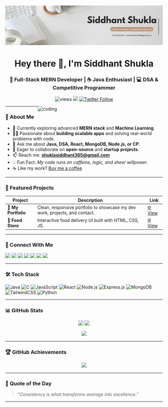 ![Banner](https://github.com/siddhantshukla108/siddhantshukla108/blob/main/cp%20(1).jpeg)

<h1 align="center">Hey there 👋, I'm Siddhant Shukla</h1>
<h3 align="center">🚀 Full-Stack MERN Developer | ☕ Java Enthusiast | 💻 DSA & Competitive Programmer</h3>

<p align="center">
  <img src="https://komarev.com/ghpvc/?username=siddhantshukla108&label=Profile+Views&color=brightgreen&style=flat-square" alt="views" />
  <img src="https://img.shields.io/github/followers/siddhantshukla108?style=social" />
  <a href="https://x.com/siddhant_shuk1a"><img src="https://img.shields.io/twitter/follow/siddhant_shuk1a?logo=twitter&style=flat-square" alt="Twitter Follow" /></a>
</p>

<img align="right" src="https://user-images.githubusercontent.com/55389276/140866485-8fb1c876-9a8f-4d6a-98dc-08c4981eaf70.gif" width="400" alt="coding" />

---

### 🧠 About Me
- 🔭 Currently exploring advanced **MERN stack** and **Machine Learning**.
- 👨‍💻 Passionate about **building scalable apps** and solving real-world problems with code.
- 💬 Ask me about **Java, DSA, React, MongoDB, Node.js, or CP.**
- 👯 Eager to collaborate on **open-source** and **startup projects**.
- 📫 Reach me: **shuklasiddhant365@gmail.com**
- 💡 Fun Fact: *My code runs on caffeine, logic, and sheer willpower.*
- ☕ Like my work? [Buy me a coffee](https://www.buymeacoffee.com/siddhantshukla)

---

### 🚀 Featured Projects
| Project | Description | Link |
|--------|-------------|------|
| 🎨 **My Portfolio** | Clean, responsive portfolio to showcase my dev work, projects, and contact. | [🌐 View](https://siddhantshukla-portfolio.netlify.app) |
| 🍔 **Food Store** | Interactive food delivery UI built with HTML, CSS, JS. | [🌐 View](https://siddhantshukla108.github.io/Food-Store/) |

---

### 🔗 Connect With Me
<p>
  <a href="https://x.com/siddhant_shuk1a"><img src="https://img.shields.io/badge/X-%231DA1F2.svg?style=for-the-badge&logo=twitter&logoColor=white" /></a>
  <a href="https://www.linkedin.com/in/siddhant-shukla108/"><img src="https://img.shields.io/badge/LinkedIn-%230077B5.svg?style=for-the-badge&logo=linkedin&logoColor=white" /></a>
  <a href="https://www.instagram.com/daringadi/"><img src="https://img.shields.io/badge/Instagram-%23E4405F.svg?style=for-the-badge&logo=instagram&logoColor=white" /></a>
  <a href="https://www.youtube.com/@reel_is_real"><img src="https://img.shields.io/badge/Youtube-%23FF0000.svg?style=for-the-badge&logo=youtube&logoColor=white" /></a>
  <a href="https://www.codechef.com/users/siddhantshu108"><img src="https://img.shields.io/badge/CodeChef-%23000000.svg?style=for-the-badge&logo=codechef&logoColor=white" /></a>
  <a href="https://codeforces.com/profile/siddhantshukla108"><img src="https://img.shields.io/badge/Codeforces-%231F8ACB.svg?style=for-the-badge&logo=codeforces&logoColor=white" /></a>
  <a href="https://leetcode.com/u/siddhantshukla108/"><img src="https://img.shields.io/badge/LeetCode-%23FFA116.svg?style=for-the-badge&logo=leetcode&logoColor=white" /></a>
</p>

---

### 🛠️ Tech Stack

![Java](https://img.shields.io/badge/Java-%23ED8B00.svg?style=flat-square&logo=java&logoColor=white)
![C](https://img.shields.io/badge/C-%2300599C.svg?style=flat-square&logo=c&logoColor=white)
![JavaScript](https://img.shields.io/badge/JavaScript-%23F7DF1E.svg?style=flat-square&logo=javascript&logoColor=black)
![React](https://img.shields.io/badge/React-%2320232a.svg?style=flat-square&logo=react&logoColor=%2361DAFB)
![Node.js](https://img.shields.io/badge/Node.js-%23339933.svg?style=flat-square&logo=node.js&logoColor=white)
![Express.js](https://img.shields.io/badge/Express.js-%23404d59.svg?style=flat-square&logo=express&logoColor=white)
![MongoDB](https://img.shields.io/badge/MongoDB-%2347A248.svg?style=flat-square&logo=mongodb&logoColor=white)
![TailwindCSS](https://img.shields.io/badge/TailwindCSS-%2338B2AC.svg?style=flat-square&logo=tailwind-css&logoColor=white)
![Python](https://img.shields.io/badge/Python-%2314354C.svg?style=flat-square&logo=python&logoColor=white)

---

### 📊 GitHub Stats

<p align="center">
  <img src="https://github-readme-stats.vercel.app/api?username=siddhantshukla108&show_icons=true&theme=react&hide_border=true" width="45%" />
  <img src="https://github-readme-stats.vercel.app/api/top-langs?username=siddhantshukla108&layout=compact&theme=react&hide_border=true" width="45%" />
</p>

<p align="center">
  <img src="https://github-readme-streak-stats.herokuapp.com/?user=siddhantshukla108&theme=react&hide_border=true" />
</p>

---

### 🏆 GitHub Achievements

<p align="center">
  <img src="https://github-profile-trophy.vercel.app/?username=siddhantshukla108&theme=gruvbox&row=1&no-frame=true&title=Stars,Followers,Commit,Issues,PullRequest,Repositories,Contributions" />
</p>

---

### 💬 Quote of the Day
> *"Consistency is what transforms average into excellence."*

---
